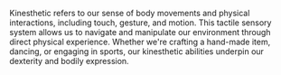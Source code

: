 
Kinesthetic refers to our sense of body movements and physical interactions, including touch, gesture, and motion. This tactile sensory system allows us to navigate and manipulate our environment through direct physical experience. Whether we're crafting a hand-made item, dancing, or engaging in sports, our kinesthetic abilities underpin our dexterity and bodily expression.

